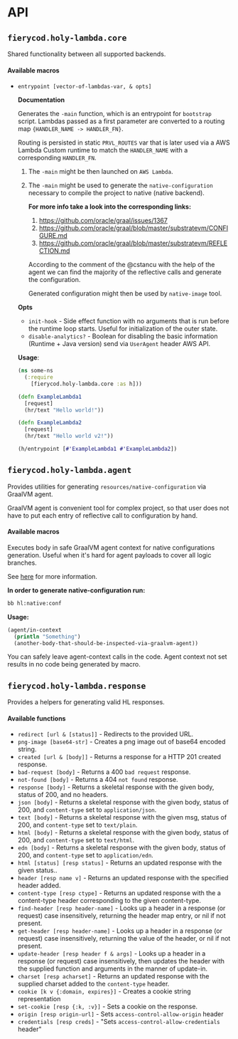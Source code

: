 # API
## `fierycod.holy-lambda.core`
   Shared functionality between all supported backends. 
  
#### Available macros
 - `entrypoint [vector-of-lambdas-var, & opts]`
 
    **Documentation**
    
    Generates the `-main` function, which is an entrypoint for `bootstrap` script. Lambdas passed as a first parameter are converted to a routing map `{HANDLER_NAME -> HANDLER_FN}`. 
    
    Routing is persisted in static `PRVL_ROUTES` var that is later used via a AWS Lambda Custom runtime to match the `HANDLER_NAME` with a corresponding `HANDLER_FN`.
    
      1. The `-main` might be then launched on `AWS Lambda`.
      2. The `-main` might be used to generate the `native-configuration` necessary to compile the project to native (native backend).

          **For more info take a look into the corresponding links:**
          1. https://github.com/oracle/graal/issues/1367
          2. https://github.com/oracle/graal/blob/master/substratevm/CONFIGURE.md
          3. https://github.com/oracle/graal/blob/master/substratevm/REFLECTION.md

          According to the comment of the @cstancu with the help of the agent we can find the majority of the reflective calls and generate the configuration. 
          
          Generated configuration might then be used by `native-image` tool.
          
      **Opts**
      - `init-hook` - Side effect function with no arguments that is run before the runtime loop starts. Useful for initialization of the outer state.
      - `disable-analytics?` - Boolean for disabling the basic information (Runtime + Java version) send via `UserAgent` header AWS API.
      
      **Usage**:
      ```clojure
      (ns some-ns
        (:require
          [fierycod.holy-lambda.core :as h]))
      
      (defn ExampleLambda1
        [request]
        (hr/text "Hello world!"))

      (defn ExampleLambda2
        [request]
        (hr/text "Hello world v2!"))

      (h/entrypoint [#'ExampleLambda1 #'ExampleLambda2])
      ```

## `fierycod.holy-lambda.agent`
   Provides utilities for generating `resources/native-configuration` via GraalVM agent.
   
   GraalVM agent is convenient tool for complex project, so that user does not have to put each entry of reflective call to configuration by hand.
   
#### Available macros
  Executes body in safe GraalVM agent context for native configurations generation. Useful when it's hard for agent payloads to cover all logic branches.
  
  See [here](/native-backend) for more information.

  **In order to generate native-configuration run:**

  ```bash
  bb hl:native:conf
  ```

  **Usage:**

  ```clojure
  (agent/in-context
    (println "Something")
    (another-body-that-should-be-inspected-via-graalvm-agent))
  ```

  You can safely leave agent-context calls in the code. Agent context not set results in no code being generated by macro.


## `fierycod.holy-lambda.response`
  Provides a helpers for generating valid HL responses.
  
#### Available functions
  - `redirect [url & [status]]` - Redirects to the provided URL.
  - `png-image [base64-str]` - Creates a png image out of base64 encoded string.
  - `created [url & [body]]` - Returns a response for a HTTP 201 created response.
  - `bad-request [body]` - Returns a 400 `bad request` response.
  - `not-found [body]` - Returns a 404 `not found` response.
  - `response [body]` - Returns a skeletal response with the given body, status of 200, and no headers.
  - `json [body]` - Returns a skeletal response with the given body, status of 200, and `content-type` set to `application/json`.
  - `text [body]` - Returns a skeletal response with the given msg, status of 200, and `content-type` set to `text/plain`.
  - `html [body]` - Returns a skeletal response with the given body, status of 200, and `content-type` set to `text/html`.
  - `edn [body]` - Returns a skeletal response with the given body, status of 200, and `content-type` set to `application/edn`.
  - `html [status] [resp status]` - Returns an updated response with the given status..
  - `header [resp name v]` - Returns an updated response with the specified header added.
  - `content-type [resp ctype]` - Returns an updated response with the a content-type header corresponding to the given content-type.
  - `find-header [resp header-name]` - Looks up a header in a response (or request) case insensitively, returning the header map entry, or nil if not present.
  - `get-header [resp header-name]` - Looks up a header in a response (or request) case insensitively, returning the value of the header, or nil if not present.
  - `update-header [resp header f & args]` - Looks up a header in a response (or request) case insensitively, then updates the header with the supplied function and arguments in the manner of update-in.
  - `charset [resp acharset]` - Returns an updated response with the supplied charset added to the `content-type` header.
  - `cookie [k v {:domain, expires}]` - Creates a cookie string representation
  - `set-cookie [resp {:k, :v}]` - Sets a cookie on the response.
  - `origin [resp origin-url]` - Sets `access-control-allow-origin` header
  - `credentials [resp creds]` - "Sets `access-control-allow-credentials` header"
